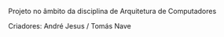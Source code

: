 Projeto no âmbito da disciplina de Arquitetura de Computadores

Criadores: André Jesus / Tomás Nave


